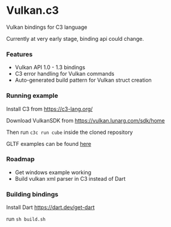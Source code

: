 # Vulkan.c3

Vulkan bindings for C3 language

Currently at very early stage, binding api could change.

### Features
* Vulkan API 1.0 - 1.3 bindings
* C3 error handling for Vulkan commands
* Auto-generated build pattern for Vulkan struct creation



### Running example

Install C3 from https://c3-lang.org/

Download VulkanSDK from https://vulkan.lunarg.com/sdk/home

Then run `c3c run cube` inside the cloned repository

GLTF examples can be found [here](https://github.com/tonis2/vulkan-gltf)


### Roadmap

* Get windows example working
* Build vulkan xml parser in C3 instead of Dart


### Building bindings

Install Dart https://dart.dev/get-dart

run `sh build.sh`
